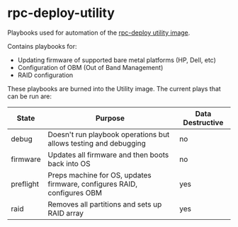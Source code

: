 # rpc-deploy-utility

Playbooks used for automation of the [rpc-deploy utility image](https://github.com/rcbops/rpc-deploy-utility-image).

Contains playbooks for:

* Updating firmware of supported bare metal platforms (HP, Dell, etc)
* Configuration of OBM (Out of Band Management)
* RAID configuration

These playbooks are burned into the Utility image.  The current plays that can be run are:

|State|Purpose|Data Destructive|
|-----|-------|-----------|
|debug|Doesn't run playbook operations but allows testing and debugging|no|
|firmware|Updates all firmware and then boots back into OS|no|
|preflight|Preps machine for OS, updates firmware, configures RAID, configures OBM|yes|
|raid|Removes all partitions and sets up RAID array|yes|
